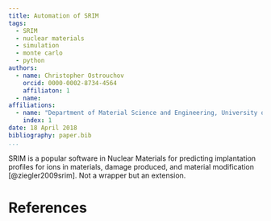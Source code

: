 ```yaml
---
title: Automation of SRIM
tags:
  - SRIM
  - nuclear materials
  - simulation
  - monte carlo
  - python
authors:
  - name: Christopher Ostrouchov
    orcid: 0000-0002-8734-4564
    affiliaton: 1
  - name:
affiliations:
  - name: "Department of Material Science and Engineering, University of Tennessee"
    index: 1
date: 18 April 2018
bibliography: paper.bib
...
```


SRIM is a popular software in Nuclear Materials for predicting implantation profiles for ions in materials, damage produced, and material modification [@ziegler2009srim]. Not a wrapper but an extension.

# References
